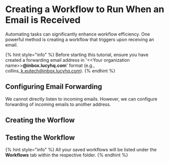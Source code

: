# Creating a Workflow to Run When an Email is Received

Automating tasks can significantly enhance workflow efficiency. One powerful method is creating a workflow that triggers upon receiving an email.

{% hint style="info" %}
Before starting this tutorial, ensure you have created a forwarding email address  in '<\<Your organization name>>**@inbox.lucyhq.com**' format (e.g., collins\_k.eutech@inbox.lucyhq.com).
{% endhint %}



## Configuring Email Forwarding

We cannot directly listen to incoming emails. However, we can configure forwarding of incoming emails to another address.



## Creating the Worflow



## Testing the Workflow









{% hint style="info" %}
All your saved workflows will be listed under the **Workflows** tab within the respective folder.
{% endhint %}
